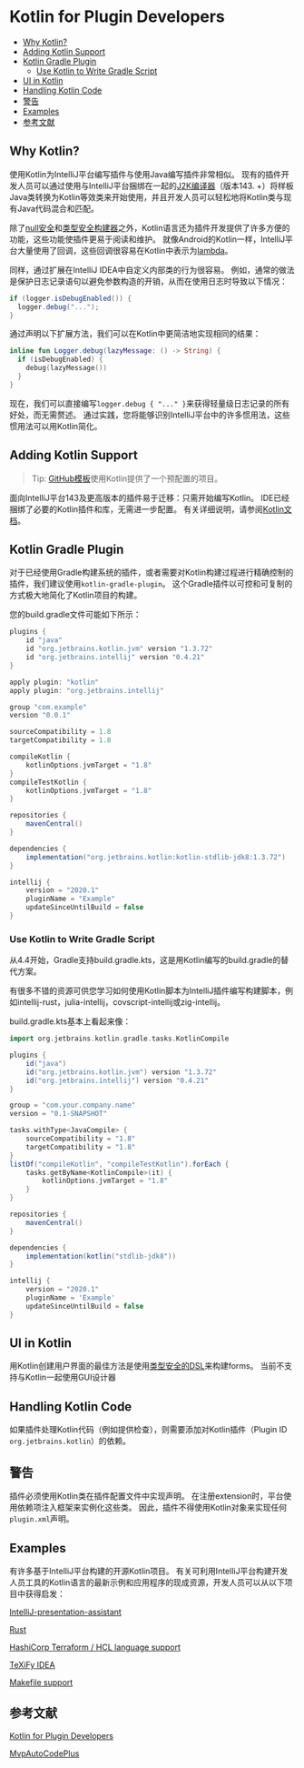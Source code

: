 # Kotlin for Plugin Developers

* [Why Kotlin?](#WhyKotlin?)
* [Adding Kotlin Support](#AddingKotlinSupport)
* [Kotlin Gradle Plugin](#KotlinGradlePlugin)
  * [Use Kotlin to Write Gradle Script](#UseKotlintoWriteGradleScript)
* [UI in Kotlin](#UIinKotlin)
* [Handling Kotlin Code](#HandlingKotlinCode)
* [警告](#警告)
* [Examples](#Examples)
* [参考文献](#参考文献)

## <a name="WhyKotlin?">Why Kotlin?</a>

使用Kotlin为IntelliJ平台编写插件与使用Java编写插件非常相似。 现有的插件开发人员可以通过使用与IntelliJ平台捆绑在一起的[J2K编译器](https://kotlinlang.org/docs/tutorials/mixing-java-kotlin-intellij.html#converting-an-existing-java-file-to-kotlin-with-j2k)（版本143. +）将样板Java类转换为Kotlin等效类来开始使用，并且开发人员可以轻松地将Kotlin类与现有Java代码混合和匹配。

除了[null安全](https://kotlinlang.org/docs/reference/null-safety.html)和[类型安全构建器](https://kotlinlang.org/docs/reference/type-safe-builders.html)之外，Kotlin语言还为插件开发提供了许多方便的功能，这些功能使插件更易于阅读和维护。 就像Android的Kotlin一样，IntelliJ平台大量使用了回调，这些回调很容易在Kotlin中表示为[lambda](https://kotlinlang.org/docs/reference/lambdas.html)。

同样，通过扩展在IntelliJ IDEA中自定义内部类的行为很容易。 例如，通常的做法是保护日志记录语句以避免参数构造的开销，从而在使用日志时导致以下情况：
```java
if (logger.isDebugEnabled()) {
  logger.debug("...");
}
```
通过声明以下扩展方法，我们可以在Kotlin中更简洁地实现相同的结果：
```kotlin
inline fun Logger.debug(lazyMessage: () -> String) {
  if (isDebugEnabled) {
    debug(lazyMessage())
  }
}
```

现在，我们可以直接编写`logger.debug { "..." }`来获得轻量级日志记录的所有好处，而无需赘述。 通过实践，您将能够识别IntelliJ平台中的许多惯用法，这些惯用法可以用Kotlin简化。

## <a name="AddingKotlinSupport">Adding Kotlin Support</a>

> Tip: [GitHub模板](https://jetbrains.org/intellij/sdk/docs/tutorials/github_template.html)使用Kotlin提供了一个预配置的项目。

面向IntelliJ平台143及更高版本的插件易于迁移：只需开始编写Kotlin。 IDE已经捆绑了必要的Kotlin插件和库，无需进一步配置。 有关详细说明，请参阅[Kotlin文档](https://kotlinlang.org/docs/tutorials/getting-started.html)。

## <a name="KotlinGradlePlugin">Kotlin Gradle Plugin</a>

对于已经使用Gradle构建系统的插件，或者需要对Kotlin构建过程进行精确控制的插件，我们建议使用`kotlin-gradle-plugin`。 这个Gradle插件以可控和可复制的方式极大地简化了Kotlin项目的构建。

您的build.gradle文件可能如下所示：
```groovy
plugins {
    id "java"
    id "org.jetbrains.kotlin.jvm" version "1.3.72"
    id "org.jetbrains.intellij" version "0.4.21"
}

apply plugin: "kotlin"
apply plugin: "org.jetbrains.intellij"

group "com.example"
version "0.0.1"

sourceCompatibility = 1.8
targetCompatibility = 1.8

compileKotlin {
    kotlinOptions.jvmTarget = "1.8"
}
compileTestKotlin {
    kotlinOptions.jvmTarget = "1.8"
}

repositories {
    mavenCentral()
}

dependencies {
    implementation("org.jetbrains.kotlin:kotlin-stdlib-jdk8:1.3.72")
}

intellij {
    version = "2020.1"
    pluginName = "Example"
    updateSinceUntilBuild = false
}
```

### <a name="UseKotlintoWriteGradleScript">Use Kotlin to Write Gradle Script</a>

从4.4开始，Gradle支持build.gradle.kts，这是用Kotlin编写的build.gradle的替代方案。

有很多不错的资源可供您学习如何使用Kotlin脚本为IntelliJ插件编写构建脚本，例如intellij-rust，julia-intellij，covscript-intellij或zig-intellij。

build.gradle.kts基本上看起来像：
```groovy
import org.jetbrains.kotlin.gradle.tasks.KotlinCompile

plugins {
    id("java")
    id("org.jetbrains.kotlin.jvm") version "1.3.72"
    id("org.jetbrains.intellij") version "0.4.21"
}

group = "com.your.company.name"
version = "0.1-SNAPSHOT"

tasks.withType<JavaCompile> {
    sourceCompatibility = "1.8"
    targetCompatibility = "1.8"
}
listOf("compileKotlin", "compileTestKotlin").forEach {
    tasks.getByName<KotlinCompile>(it) {
        kotlinOptions.jvmTarget = "1.8"
    }
}

repositories {
    mavenCentral()
}

dependencies {
    implementation(kotlin("stdlib-jdk8"))
}

intellij {
    version = "2020.1"
    pluginName = 'Example'
    updateSinceUntilBuild = false
}
```

## <a name="UIinKotlin">UI in Kotlin</a>

用Kotlin创建用户界面的最佳方法是使用[类型安全的DSL](https://jetbrains.org/intellij/sdk/docs/user_interface_components/kotlin_ui_dsl.html)来构建forms。 当前不支持与Kotlin一起使用GUI设计器

## <a name="HandlingKotlinCode">Handling Kotlin Code</a>

如果插件处理Kotlin代码（例如提供检查），则需要添加对Kotlin插件（Plugin ID `org.jetbrains.kotlin`）的依赖。

## <a name="警告">警告</a>

插件必须使用Kotlin类在插件配置文件中实现声明。 在注册extension时，平台使用依赖项注入框架来实例化这些类。 因此，插件不得使用Kotlin对象来实现任何`plugin.xml`声明。

## <a name="Examples">Examples</a>

有许多基于IntelliJ平台构建的开源Kotlin项目。 有关可利用IntelliJ平台构建开发人员工具的Kotlin语言的最新示例和应用程序的现成资源，开发人员可以从以下项目中获得启发：

[IntelliJ-presentation-assistant](https://github.com/chashnikov/IntelliJ-presentation-assistant)

[Rust](https://github.com/intellij-rust/intellij-rust)

[HashiCorp Terraform / HCL language support](https://github.com/VladRassokhin/intellij-hcl)

[TeXiFy IDEA](https://github.com/Hannah-Sten/TeXiFy-IDEA)

[Makefile support](https://github.com/kropp/intellij-makefile)

## <a name="参考文献">参考文献</a>

[Kotlin for Plugin Developers](https://jetbrains.org/intellij/sdk/docs/tutorials/kotlin.html)

[MvpAutoCodePlus](https://github.com/longforus/MvpAutoCodePlus)
